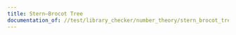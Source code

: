 ```yaml
---
title: Stern–Brocot Tree
documentation_of: //test/library_checker/number_theory/stern_brocot_tree.test.py
---
```

